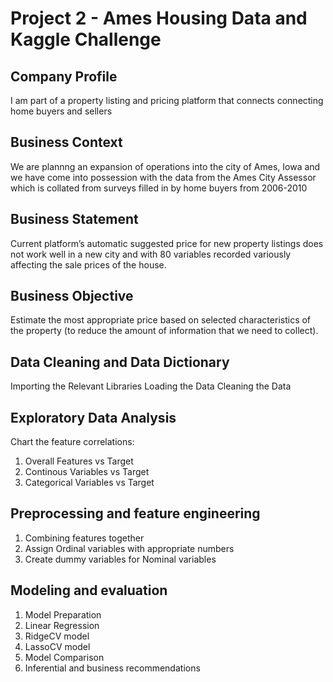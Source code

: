 # Project 2 - Ames Housing Data and Kaggle Challenge

## Company Profile

I am part of a property listing and pricing platform that connects connecting home buyers and sellers

## Business Context

We are plannng an expansion of operations into the city of Ames, Iowa and we have come into possession with the data from the Ames City Assessor which is collated from surveys filled in by home buyers from 2006-2010

## Business Statement

Current platform’s automatic suggested price for new property listings does not work well in a new city and with 80 variables recorded variously affecting the sale prices of the house.

## Business Objective

Estimate the most appropriate price based on selected characteristics of the property (to reduce the amount of information that we need to collect).


## Data Cleaning and Data Dictionary

Importing the Relevant Libraries
Loading the Data
Cleaning the Data

## Exploratory Data Analysis

Chart the feature correlations:
1. Overall Features vs Target
2. Continous Variables vs Target
3. Categorical Variables vs Target

## Preprocessing and feature engineering

1. Combining features together
2. Assign Ordinal variables with appropriate numbers
3. Create dummy variables for Nominal variables

## Modeling and evaluation

1. Model Preparation
2. Linear Regression
3. RidgeCV model
4. LassoCV model
5. Model Comparison 
6. Inferential and business recommendations


